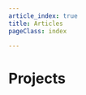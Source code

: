 ```yaml
---
article_index: true
title: Articles
pageClass: index

---
```


# Projects


<Index dir="/projects/" />